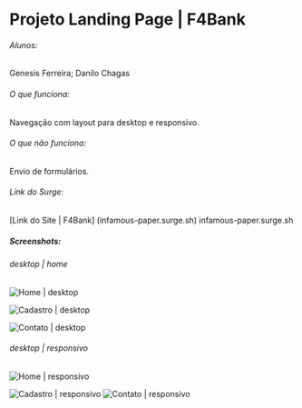 # Projeto Landing Page | F4Bank

###### Alunos:
Genesis Ferreira; Danilo Chagas

###### O que funciona:
Navegação com layout para desktop e responsivo.

###### O que não funciona:
Envio de formulários.

###### Link do Surge:
[Link do Site | F4Bank] (infamous-paper.surge.sh)
infamous-paper.surge.sh

##### Screenshots:

###### desktop | home
![Home | desktop](https://drive.google.com/file/d/1jUy0aTvt9EeZUpF7zZ-79zSbpNvB8spX/preview)

![Cadastro | desktop](https://drive.google.com/file/d/1ETVYcTbzeQJ0RbtkP-Hc_SNKuudgSdoc/view?usp=sharing)

![Contato | desktop](https://drive.google.com/file/d/1unoFfrnQcZ4jHnUWwb6u-ykq9iDyvoap/view?usp=sharing)

###### desktop | responsivo
![Home | responsivo](https://drive.google.com/file/d/1IwoffOnGke4TuEemfKF-ghRglmEGOaU2/preview)

![Cadastro | responsivo](https://drive.google.com/file/d/1IqVfuGxD0X7FnxT7lmOwSOugzlHRD1kp/view?usp=sharing)
![Contato | responsivo](https://drive.google.com/file/d/1Ij3if_YwgIV7BoZhlPiibKbX8r7HTqcV/view?usp=sharing)
